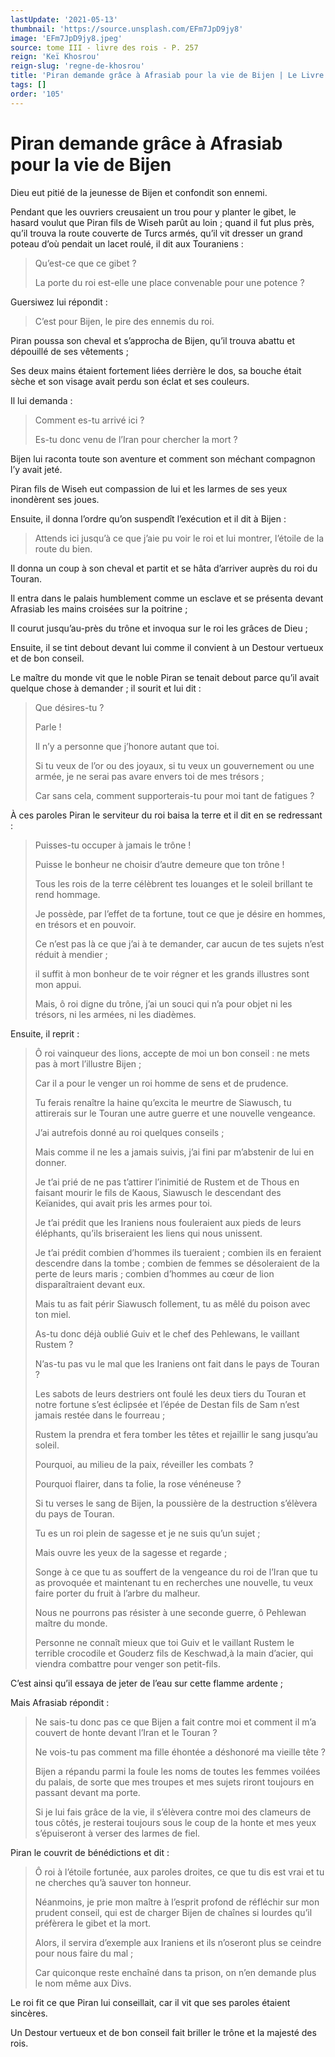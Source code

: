 ```yaml
---
lastUpdate: '2021-05-13'
thumbnail: 'https://source.unsplash.com/EFm7JpD9jy8'
image: 'EFm7JpD9jy8.jpeg'
source: tome III - livre des rois - P. 257
reign: 'Keï Khosrou'
reign-slug: 'regne-de-khosrou'
title: 'Piran demande grâce à Afrasiab pour la vie de Bijen | Le Livre des Rois | Shâhnâmeh'
tags: []
order: '105'
---
```


# Piran demande grâce à Afrasiab pour la vie de Bijen

Dieu eut pitié de la jeunesse de Bijen et confondit son ennemi.

Pendant que les ouvriers creusaient un trou pour y planter le gibet, le hasard voulut que Piran fils de Wiseh parût au loin ; quand il fut plus près, qu’il trouva la route couverte de Turcs armés, qu’il vit dresser un grand poteau d’où pendait un lacet roulé, il dit aux Touraniens :

> Qu’est-ce que ce gibet ?
>
> La porte du roi est-elle une place convenable pour une potence ?

Guersiwez lui répondit :

> C’est pour Bijen, le pire des ennemis du roi.

Piran poussa son cheval et s’approcha de Bijen, qu’il trouva abattu et dépouillé de ses vêtements ;

Ses deux mains étaient fortement liées derrière le dos, sa bouche était sèche et son visage avait perdu son éclat et ses couleurs.

Il lui demanda :

> Comment es-tu arrivé ici ?
>
> Es-tu donc venu de l’Iran pour chercher la mort ?

Bijen lui raconta toute son aventure et comment son méchant compagnon l’y avait jeté.

Piran fils de Wiseh eut compassion de lui et les larmes de ses yeux inondèrent ses joues.

Ensuite, il donna l’ordre qu’on suspendît l’exécution et il dit à Bijen :

> Attends ici jusqu’à ce que j’aie pu voir le roi et lui montrer, l’étoile de la route du bien.

Il donna un coup à son cheval et partit et se hâta d’arriver auprès du roi du Touran.

Il entra dans le palais humblement comme un esclave et se présenta devant Afrasiab les mains croisées sur la poitrine ;

Il courut jusqu’au-près du trône et invoqua sur le roi les grâces de Dieu ;

Ensuite, il se tint debout devant lui comme il convient à un Destour vertueux et de bon conseil.

Le maître du monde vit que le noble Piran se tenait debout parce qu’il avait quelque chose à demander ; il sourit et lui dit :

> Que désires-tu ?
>
> Parle !
>
> Il n’y a personne que j’honore autant que toi.
>
> Si tu veux de l’or ou des joyaux, si tu veux un gouvernement ou une armée, je ne serai pas avare envers toi de mes trésors ;
>
> Car sans cela, comment supporterais-tu pour moi tant de fatigues ?

À ces paroles Piran le serviteur du roi baisa la terre et il dit en se redressant :

> Puisses-tu occuper à jamais le trône !
>
> Puisse le bonheur ne choisir d’autre demeure que ton trône !
>
> Tous les rois de la terre célèbrent tes louanges et le soleil brillant te rend hommage.
>
> Je possède, par l’effet de ta fortune, tout ce que je désire en hommes, en trésors et en pouvoir.
>
> Ce n’est pas là ce que j’ai à te demander, car aucun de tes sujets n’est réduit à mendier ;
>
> il suffit à mon bonheur de te voir régner et les grands illustres sont mon appui.
>
> Mais, ô roi digne du trône, j’ai un souci qui n’a pour objet ni les trésors, ni les armées, ni les diadèmes.

Ensuite, il reprit :

> Ô roi vainqueur des lions, accepte de moi un bon conseil : ne mets pas à mort l’illustre Bijen ;
>
> Car il a pour le venger un roi homme de sens et de prudence.
>
> Tu ferais renaître la haine qu’excita le meurtre de Siawusch, tu attirerais sur le Touran une autre guerre et une nouvelle vengeance.
>
> J’ai autrefois donné au roi quelques conseils ;
>
> Mais comme il ne les a jamais suivis, j’ai fini par m’abstenir de lui en donner.
>
> Je t’ai prié de ne pas t’attirer l’inimitié de Rustem et de Thous en faisant mourir le fils de Kaous, Siawusch le descendant des Keïanides, qui avait pris les armes pour toi.
>
> Je t’ai prédit que les Iraniens nous fouleraient aux pieds de leurs éléphants, qu’ils briseraient les liens qui nous unissent.
>
> Je t’ai prédit combien d’hommes ils tueraient ; combien ils en feraient descendre dans la tombe ; combien de femmes se désoleraient de la perte de leurs maris ; combien d’hommes au cœur de lion disparaîtraient devant eux.
>
> Mais tu as fait périr Siawusch follement, tu as mêlé du poison avec ton miel.
>
> As-tu donc déjà oublié Guiv et le chef des Pehlewans, le vaillant Rustem ?
>
> N’as-tu pas vu le mal que les Iraniens ont fait dans le pays de Touran ?
>
> Les sabots de leurs destriers ont foulé les deux tiers du Touran et notre fortune s’est éclipsée et l’épée de Destan fils de Sam n’est jamais restée dans le fourreau ;
>
> Rustem la prendra et fera tomber les têtes et rejaillir le sang jusqu’au soleil.
>
> Pourquoi, au milieu de la paix, réveiller les combats ?
>
> Pourquoi flairer, dans ta folie, la rose vénéneuse ?
>
> Si tu verses le sang de Bijen, la poussière de la destruction s’élèvera du pays de Touran.
>
> Tu es un roi plein de sagesse et je ne suis qu’un sujet ;
>
> Mais ouvre les yeux de la sagesse et regarde ;
>
> Songe à ce que tu as souffert de la vengeance du roi de l’Iran que tu as provoquée et maintenant tu en recherches une nouvelle, tu veux faire porter du fruit à l’arbre du malheur.
>
> Nous ne pourrons pas résister à une seconde guerre, ô Pehlewan maître du monde.
>
> Personne ne connaît mieux que toi Guiv et le vaillant Rustem le terrible crocodile et Gouderz fils de Keschwad,à la main d’acier, qui viendra combattre pour venger son petit-fils.

C’est ainsi qu’il essaya de jeter de l’eau sur cette flamme ardente ;

Mais Afrasiab répondit :

> Ne sais-tu donc pas ce que Bijen a fait contre moi et comment il m’a couvert de honte devant l’Iran et le Touran ?
>
> Ne vois-tu pas comment ma fille éhontée a déshonoré ma vieille tête ?
>
> Bijen a répandu parmi la foule les noms de toutes les femmes voilées du palais, de sorte que mes troupes et mes sujets riront toujours en passant devant ma porte.
>
> Si je lui fais grâce de la vie, il s’élèvera contre moi des clameurs de tous côtés, je resterai toujours sous le coup de la honte et mes yeux s’épuiseront à verser des larmes de fiel.

Piran le couvrit de bénédictions et dit :

> Ô roi à l’étoile fortunée, aux paroles droites, ce que tu dis est vrai et tu ne cherches qu’à sauver ton honneur.
>
> Néanmoins, je prie mon maître à l’esprit profond de réfléchir sur mon prudent conseil, qui est de charger Bijen de chaînes si lourdes qu’il préfèrera le gibet et la mort.
>
> Alors, il servira d’exemple aux Iraniens et ils n’oseront plus se ceindre pour nous faire du mal ;
>
> Car quiconque reste enchaîné dans ta prison, on n’en demande plus le nom même aux Divs.

Le roi fit ce que Piran lui conseillait, car il vit que ses paroles étaient sincères.

Un Destour vertueux et de bon conseil fait briller le trône et la majesté des rois.
